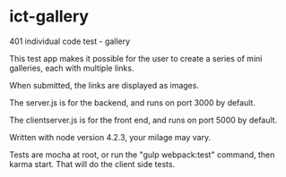 # ict-gallery
401 individual code test - gallery

This test app makes it possible for the user to create a series of mini galleries, each with multiple links.

When submitted, the links are displayed as images.

The server.js is for the backend, and runs on port 3000 by default.

The clientserver.js is for the front end, and runs on port 5000 by default.

Written with node version 4.2.3, your milage may vary.

Tests are mocha at root, or run the "gulp webpack:test" command, then karma start. That will do the client side tests.
